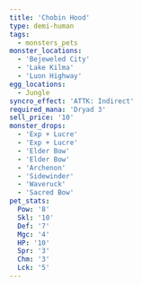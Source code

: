 ```yaml
---
title: 'Chobin Hood'
type: demi-human
tags:
  - monsters_pets
monster_locations:
  - 'Bejeweled City'
  - 'Lake Kilma'
  - 'Luon Highway'
egg_locations:
  - Jungle
syncro_effect: 'ATTK: Indirect'
required_mana: 'Dryad 3'
sell_price: '10'
monster_drops:
  - 'Exp + Lucre'
  - 'Exp + Lucre'
  - 'Elder Bow'
  - 'Elder Bow'
  - 'Archenon'
  - 'Sidewinder'
  - 'Waveruck'
  - 'Sacred Bow'
pet_stats:
  Pow: '8'
  Skl: '10'
  Def: '7'
  Mgc: '4'
  HP: '10'
  Spr: '3'
  Chm: '3'
  Lck: '5'
---
```

